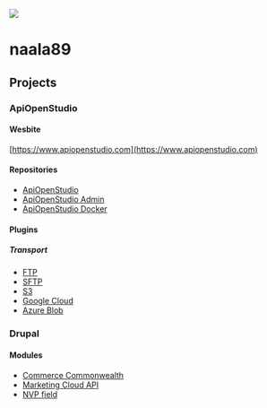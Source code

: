 ![](https://hit.yhype.me/github/profile?user_id=77126578)
# naala89

## Projects

### ApiOpenStudio

#### Wesbite

[https://www.apiopenstudio.com](https://www.apiopenstudio.com)

#### Repositories

- [ApiOpenStudio](https://github.com/naala89/apiopenstudio)
- [ApiOpenStudio Admin](https://github.com/naala89/apiopenstudio_admin)
- [ApiOpenStudio Docker](https://github.com/naala89/apiopenstudio_docker_dev)

#### Plugins

##### Transport

- [FTP](https://github.com/naala89/plugins_transport_ftp)
- [SFTP](https://github.com/naala89/plugins_transport_sftp)
- [S3](https://github.com/naala89/plugins_transport_s3)
- [Google Cloud](https://github.com/naala89/plugins_transport_google_cloud)
- [Azure Blob](https://github.com/naala89/plugins_transport_azure_blob)

### Drupal

#### Modules

- [Commerce Commonwealth](https://www.drupal.org/project/commerce_commonwealth)
- [Marketing Cloud API](https://www.drupal.org/project/marketing_cloud_api)
- [NVP field](https://www.drupal.org/project/nvp)

<!--
**naala89/naala89** is a ✨ _special_ ✨ repository because its `README.md` (this file) appears on your GitHub profile.

Here are some ideas to get you started:

- 🔭 I’m currently working on ...
- 🌱 I’m currently learning ...
- 👯 I’m looking to collaborate on ...
- 🤔 I’m looking for help with ...
- 💬 Ask me about ...
- 📫 How to reach me: ...
- 😄 Pronouns: ...
- ⚡ Fun fact: ...
-->
